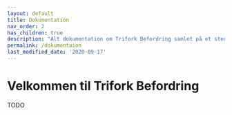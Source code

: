 ```yaml
---
layout: default
title: Dokumentation
nav_order: 2
has_children: true
description: "Alt dokumentation om Trifork Befordring samlet på et sted!"
permalink: /dokumentaion
last_modified_date: '2020-09-17'
---
```


# Velkommen til Trifork Befordring

TODO
